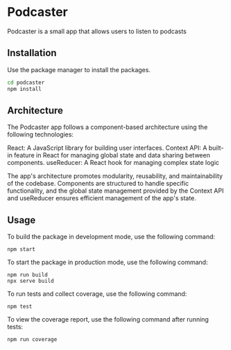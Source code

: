 # Podcaster

Podcaster is a small app that allows users to listen to podcasts

## Installation

Use the package manager to install the packages.

```bash
cd podcaster
npm install
```


## Architecture

The Podcaster app follows a component-based architecture using the following technologies:

React: A JavaScript library for building user interfaces.
Context API: A built-in feature in React for managing global state and data sharing between components.
useReducer: A React hook for managing complex state logic

The app's architecture promotes modularity, reusability, and maintainability of the codebase. Components are structured to handle specific functionality, and the global state management provided by the Context API and useReducer ensures efficient management of the app's state.

## Usage

To build the package in development mode, use the following command:

```
npm start

```

To start the package in production mode, use the following command:

```
npm run build
npx serve build
```

To run tests and collect coverage, use the following command:

```
npm test

```

To view the coverage report, use the following command after running tests:

```
npm run coverage

```
